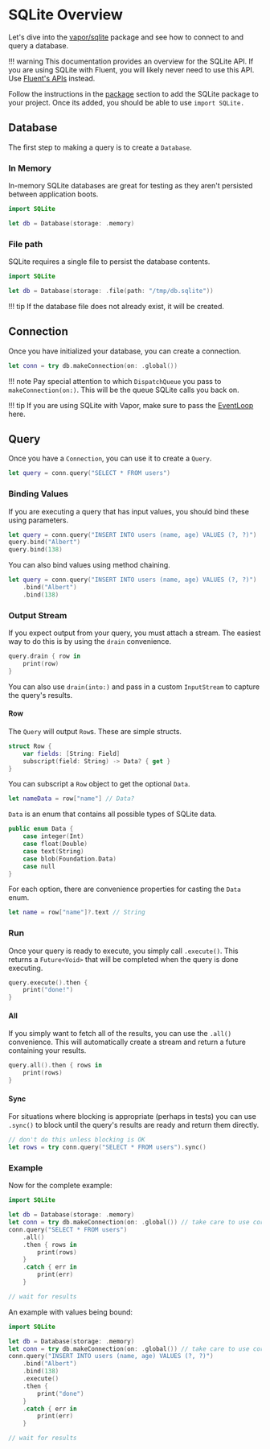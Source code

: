 # SQLite Overview

Let's dive into the [vapor/sqlite](https://github.com/vapor/sqlite) package and
see how to connect to and query a database.

!!! warning
	This documentation provides an overview for the SQLite API.
	If you are using SQLite with Fluent, you will likely never need to use
	this API. Use [Fluent's APIs](../../fluent/getting-started/getting-started.md) instead.

Follow the instructions in the [package](getting-started.md) section to add the SQLite package to your project. Once its added, you should be able to use `import SQLite.`

## Database

The first step to making a query is to create a `Database`.

### In Memory

In-memory SQLite databases are great for testing as they aren't persisted between application boots.

```swift
import SQLite

let db = Database(storage: .memory)
```

### File path

SQLite requires a single file to persist the database contents.

```swift
import SQLite

let db = Database(storage: .file(path: "/tmp/db.sqlite"))
```

!!! tip
	If the database file does not already exist, it will be created.

## Connection

Once you have initialized your database, you can create a connection.

```swift
let conn = try db.makeConnection(on: .global())
```

!!! note
	Pay special attention to which `DispatchQueue` you pass to `makeConnection(on:)`.
	This will be the queue SQLite calls you back on.

!!! tip
	If you are using SQLite with Vapor, make sure to pass the [EventLoop](../../async/eventloop.md) here.

## Query

Once you have a `Connection`, you can use it to create a `Query`.

```swift
let query = conn.query("SELECT * FROM users")
```

### Binding Values

If you are executing a query that has input values, you should bind these using parameters.

```swift
let query = conn.query("INSERT INTO users (name, age) VALUES (?, ?)")
query.bind("Albert")
query.bind(138)
```

You can also bind values using method chaining.

```swift
let query = conn.query("INSERT INTO users (name, age) VALUES (?, ?)")
	.bind("Albert")
	.bind(138)
```

### Output Stream

If you expect output from your query, you must attach a stream. The easiest way
to do this is by using the `drain` convenience.

```swift
query.drain { row in
	print(row)
}
```

You can also use `drain(into:)` and pass in a custom `InputStream` to capture the query's results.

#### Row

The `Query` will output `Row`s. These are simple structs.

```swift
struct Row {
    var fields: [String: Field]
    subscript(field: String) -> Data? { get }
}

```

You can subscript a `Row` object to get the optional `Data`.

```swift
let nameData = row["name"] // Data?
```

`Data` is an enum that contains all possible types of SQLite data.

```swift
public enum Data {
    case integer(Int)
    case float(Double)
    case text(String)
    case blob(Foundation.Data)
    case null
}
```

For each option, there are convenience properties for casting the `Data` enum.

```swift
let name = row["name"]?.text // String
```


### Run

Once your query is ready to execute, you simply call `.execute()`. This returns a `Future<Void>`
that will be completed when the query is done executing.

```swift
query.execute().then {
	print("done!")
}
```

#### All

If you simply want to fetch all of the results, you can use the `.all()` convenience.
This will automatically create a stream and return a future containing your results.

```swift
query.all().then { rows in
    print(rows)
}
```

#### Sync

For situations where blocking is appropriate (perhaps in tests) you can use `.sync()` to block
until the query's results are ready and return them directly.

```swift
// don't do this unless blocking is OK
let rows = try conn.query("SELECT * FROM users").sync()
```

### Example

Now for the complete example:

```swift
import SQLite

let db = Database(storage: .memory)
let conn = try db.makeConnection(on: .global()) // take care to use correct queue
conn.query("SELECT * FROM users")
	.all()
    .then { rows in
        print(rows)
    }
    .catch { err in
        print(err)
    }

// wait for results
```

An example with values being bound:

```swift
import SQLite

let db = Database(storage: .memory)
let conn = try db.makeConnection(on: .global()) // take care to use correct queue
conn.query("INSERT INTO users (name, age) VALUES (?, ?)")
    .bind("Albert")
    .bind(138)
    .execute()
    .then {
        print("done")
    }
    .catch { err in
        print(err)
    }

// wait for results
```
